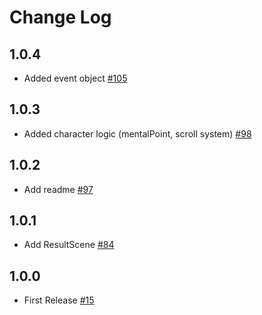 # Change Log
## 1.0.4
- Added event object [#105](https://github.com/damyo-scientists/revive/pull/40/files)
## 1.0.3
- Added character logic (mentalPoint, scroll system) [#98](https://github.com/damyo-scientists/revive/pull/39)
## 1.0.2
- Add readme [#97](https://github.com/urine-scientists/revive/pull/38/files)
## 1.0.1
- Add ResultScene [#84](https://github.com/urine-scientists/revive/pull/37/files)
## 1.0.0
- First Release [#15](https://github.com/urine-scientists/revive/pull/25/files)
